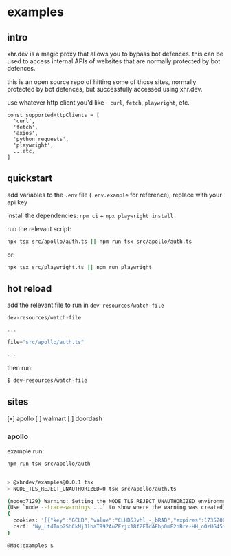 # examples

## intro

xhr.dev is a magic proxy that allows you to bypass bot defences. this can be
used to access internal APIs of websites that are normally protected by bot
defences.

this is an open source repo of hitting some of those sites, normally protected
by bot defences, but successfully accessed using xhr.dev.

use whatever http client you'd like - `curl`, `fetch`, `playwright`, etc.

```node
const supportedHttpClients = [
  'curl',
  'fetch',
  'axios',
  'python requests',
  'playwright',
  ...etc,
]
```

## quickstart

add variables to the `.env` file (`.env.example` for reference), replace with
your api key

install the dependencies: `npm ci` + `npx playwright install`

run the relevant script:

```bash
npx tsx src/apollo/auth.ts || npm run tsx src/apollo/auth.ts
```

or:
```bash
npx tsx src/playwright.ts || npm run playwright
```

## hot reload

add the relevant file to run in `dev-resources/watch-file`

`dev-resources/watch-file`

```typescript
...

file="src/apollo/auth.ts"

...
```

then run:

```bash
$ dev-resources/watch-file
```

## sites

[x] apollo
[ ] walmart
[ ] doordash

### apollo

example run:

```bash
npm run tsx src/apollo/auth


> @xhrdev/examples@0.0.1 tsx
> NODE_TLS_REJECT_UNAUTHORIZED=0 tsx src/apollo/auth.ts

(node:7129) Warning: Setting the NODE_TLS_REJECT_UNAUTHORIZED environment variable to '0' makes TLS connections and HTTPS requests insecure by disabling certificate verification.
(Use `node --trace-warnings ...` to show where the warning was created)
{
  cookies: '[{"key":"GCLB","value":"CLHD5Jvhl_-_bRAD","expires":1735200986,"domain":"app.apollo.io","path":"/","httpOnly":true,"hostOnly":true,"creation":"2024-12-26T08:06:27.696Z","lastAccessed":"2024-12-26T08:06:28.822Z","name":"GCLB"}, ...]',
  csrf: 'Wy_LtdInp2ShCkMjJlbaT992AuZFzjx18fZFTdAEhp0mF2hBre-HH_oOzUG45iEVwAdz1EbcznFRYy1tc61fIg'
}

@Mac:examples $
```
